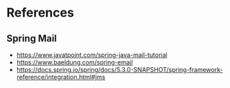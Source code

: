 # References
## Spring Mail
- https://www.javatpoint.com/spring-java-mail-tutorial
- https://www.baeldung.com/spring-email
- https://docs.spring.io/spring/docs/5.3.0-SNAPSHOT/spring-framework-reference/integration.html#jms
